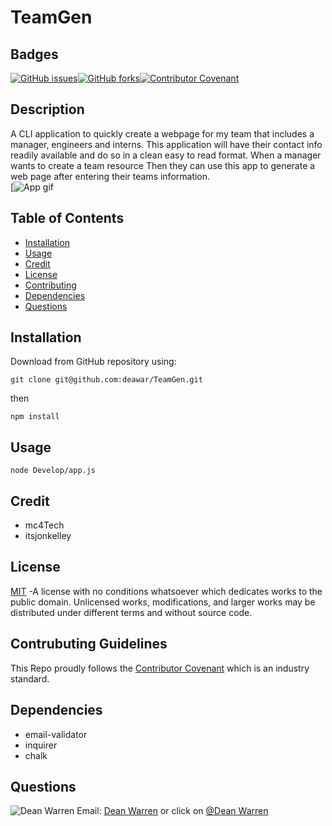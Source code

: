 # TeamGen 
 ## Badges  
[![GitHub issues](https://img.shields.io/github/issues/deawar/TeamGen?style=plastic)](undefined/network)[![GitHub forks](https://img.shields.io/github/forks/deawar/TeamGen?style=plastic)](undefined/network)[![Contributor Covenant](https://img.shields.io/badge/Contributor%20Covenant-v2.0%20adopted-ff69b4.svg?style=plastic)](code_of_conduct.md) 
## Description  
  A CLI application to quickly create a webpage for my team that includes a manager, engineers and interns. This application will have their contact info readily available and do so in a clean easy to read format. When a manager wants to create a team resource Then they can use this app to generate a web page after entering their teams information.  
  [![App gif](https://github.com/deawar/TeamGen/blob/master/Assets/TeamGen.gif)

## Table of Contents  
* [Installation](#installation)  
* [Usage](#usage)  
* [Credit](#credit)  
* [License](#license)  
* [Contributing](#contributing)  
* [Dependencies](#dependencies)  
* [Questions](#questions) 
  
## Installation  
Download from GitHub repository using:  
```
git clone git@github.com:deawar/TeamGen.git
``` 
then 
```
npm install
``` 
## Usage  
``` 
node Develop/app.js 
``` 
## Credit  
*  mc4Tech  
*  itsjonkelley  
  
## License  
[MIT](https://github.com/deawar/TeamGen/blob/master/LICENSE) -A license with no conditions whatsoever which dedicates works to the public domain. Unlicensed works, modifications, and larger works may be distributed under different terms and without source code.
  
## Contrubuting Guidelines 
 This Repo proudly follows the [Contributor Covenant](https://www.contributor-covenant.org/) which is an industry standard. 
 
## Dependencies  
* email-validator
* inquirer
* chalk
## Questions 
![Dean Warren](https://avatars3.githubusercontent.com/u/15312495?v=4&s=48)  Email: [Dean Warren](mailto:deawar@gmail.com) or  click on [@Dean Warren](https://github.com/deawar)